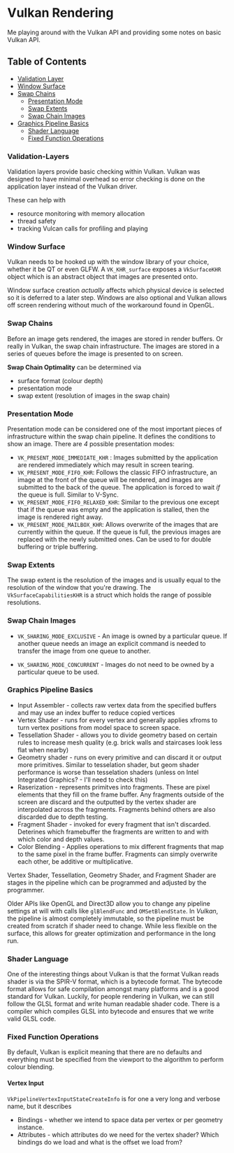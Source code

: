 # Vulkan Rendering #

Me playing around with the Vulkan API and providing some notes on basic Vulkan API.

## Table of Contents ##
* [Validation Layer](#Validation-Layers)
* [Window Surface](#Window-Surface)
* [Swap Chains](#Swap-Chains)
  * [Presentation Mode](#Presentation-Mode)
  * [Swap Extents](#Swap-Extents)
  * [Swap Chain Images](#Swap-Chain-Images)
* [Graphics Pipeline Basics](#Graphics-Pipeline-Basics)
  * [Shader Language](#Shader-Language)
  * [Fixed Function Operations](#Fixed-Function-Operations)

### Validation-Layers ###
Validation layers provide basic checking within Vulkan. Vulkan was designed to have minimal overhead so error checking is
done on the application layer instead of the Vulkan driver.

These can help with
* resource monitoring with memory allocation
* thread safety
* tracking Vulcan calls for profiling and playing

### Window Surface ###
Vulkan needs to be hooked up with the window library of your choice, whether it be QT or even GLFW. A `VK_KHR_surface`
exposes a `VkSurfaceKHR` object which is an abstract object that images are presented onto.

Window surface creation _actually_ affects which physical device is selected so it is deferred to a later step. Windows
are also optional and Vulkan allows off screen rendering without much of the workaround found in OpenGL.

### Swap Chains ###
Before an image gets rendered, the images are stored in render buffers. Or really in Vulkan, the swap chain infrastructure.
The images are stored in a series of queues before the image is presented to on screen.

**Swap Chain Optimality** can be determined via
* surface format (colour depth)
* presentation mode
* swap extent (resolution of images in the swap chain)

### Presentation Mode ###
Presentation mode can be considered one of the most important pieces of infrastructure within the swap chain pipeline. It
defines the conditions to show an image. There are _4_ possible presentation modes:

* `VK_PRESENT_MODE_IMMEDIATE_KHR` : Images submitted by the application are rendered immediately which may result in screen
tearing.
* `VK_PRESENT_MODE_FIFO_KHR`: Follows the classic FIFO infrastructure, an image at the front of the queue will be rendered,
and images are submitted to the back of the queue. The application is forced to wait _if_ the queue is full. Similar to V-Sync.
* `VK_PRESENT_MODE_FIFO_RELAXED_KHR`: Similar to the previous one except that if the queue was empty and the application
is stalled, then the image is rendered right away.
* `VK_PRESENT_MODE_MAILBOX_KHR`: Allows overwrite of the images that are currently within the queue. If the queue is full,
the previous images are replaced with the newly submitted ones. Can be used to for double buffering or triple buffering.

### Swap Extents ###
The swap extent is the resolution of the images and is usually equal to the resolution of the window that you're drawing. The
`VkSurfaceCapabilitiesKHR` is a struct which holds the range of possible resolutions.

### Swap Chain Images ##
* `VK_SHARING_MODE_EXCLUSIVE` - An image is owned by a particular queue. If another queue needs an image an explicit command
is needed to transfer the image from one queue to another.

* `VK_SHARING_MODE_CONCURRENT` - Images do not need to be owned by a particular queue to be used.

### Graphics Pipeline Basics ###
* Input Assembler - collects raw vertex data from the specified buffers and may use an index buffer to reduce copied vertices
* Vertex Shader - runs for every vertex and generally applies xfroms to turn vertex positions from model space to screen space.
* Tessellation Shader - allows you to divide geometry based on certain rules to increase mesh quality (e.g. brick walls
and staircases look less flat when nearby)
* Geometry shader - runs on every primitive and can discard it or output more primitives. Similar to tesselation shader,
 but geom shader performance is worse than tesselation shaders (unless on Intel Integrated Graphics? - I'll need to check this)
* Raserization - represents primitves into fragments. These are pixel elements that they fill on the frame buffer. Any
fragments outside of the screen are discard and the outputted by the vertex shader are interpolated across the fragments.
Fragments behind others are also discarded due to depth testing.
* Fragment Shader - invoked for every fragment that isn't discarded. Deterines which framebuffer the fragments are written
to and with which color and depth values.
* Color Blending - Applies operations to mix different fragments that map to the same pixel in the frame buffer.
 Fragments can simply overwrite each other, be additive or multiplicative.

Vertex Shader, Tessellation, Geometry Shader, and Fragment Shader are stages in the pipeline which can be programmed
and adjusted by the programmer.

Older APIs like OpenGL and Direct3D allow you to change any pipeline settings at will with calls like `glBlendFunc` and
`OMSetBlendState`. In *Vulkan*, the pipeline is almost completely immutable, so the pipeline must be created from scratch
if shader need to change. While less flexible on the surface, this allows for greater optimization and performance in the
long run.

### Shader Language ###
One of the interesting things about Vulkan is that the format Vulkan reads shader is via the SPIR-V format, which is a
bytecode format. The bytecode format allows for safe compilation amongst many platforms and is a good standard for Vulkan.
Luckily, for people rendering in Vulkan, we can still follow the GLSL format and write human readable shader code. There
is a compiler which compiles GLSL into bytecode and ensures that we write valid GLSL code.

### Fixed Function Operations ###
By default, Vulkan is explicit meaning that there are no defaults and everything must be specified from the viewport to the
algorithm to perform colour blending.

#### Vertex Input ####
`VkPipelineVertexInputStateCreateInfo` is for one a very long and verbose name, but it describes

* Bindings - whether we intend to space data per vertex or per geometry instance.
* Attributes - which attributes do we need for the vertex shader? Which bindings do we load and what is the offset we load from?
